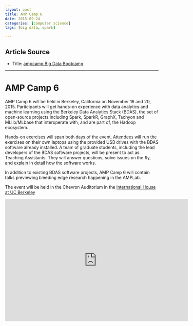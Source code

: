 ```yaml
---
layout: post
title: AMP Camp 6
date: 2015-09-24
categories: [computer science]
tags: [big data, spark]

---
```


## Article Source
* Title: [ampcamp Big Data Bootcamp](http://ampcamp.berkeley.edu/6/)

---

# AMP Camp 6

AMP Camp 6 will be held in Berkeley, California on November 19 and 20, 2015. Participants will get hands-on experience with data analytics and machine learning using the Berkeley Data Analytics Stack (BDAS), the set of open-source projects including Spark, SparkR, GraphX, Tachyon and MLlib/MLbase that interoperate with, and are part of, the Hadoop ecosystem.

Hands-on exercises will span both days of the event. Attendees will run the exercises on their own laptops using the provided USB drives with the BDAS software already installed. A team of graduate students, including the lead developers of the BDAS software projects, will be present to act as Teaching Assistants. They will answer questions, solve issues on the fly, and explain in detail how the software works.

In addition to existing BDAS software projects, AMP Camp 6 will contain talks previewing bleeding edge research happening in the AMPLab.

The event will be held in the Chevron Auditorium in the [International House at UC Berkeley](http://ampcamp.berkeley.edu/6/#local-information)


<iframe width="600" height="400" src="https://www.youtube.com/embed/y-LFsYg20PU?list=PLbDk7g7PotW149tgUaxX-5Fh10wP8NG6L" frameborder="0" allowfullscreen></iframe>